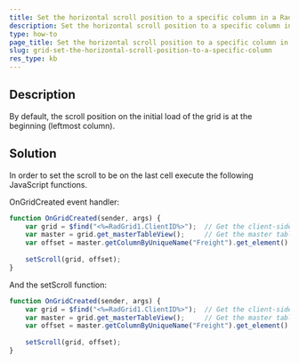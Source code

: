 ```yaml
---
title: Set the horizontal scroll position to a specific column in a RadGrid
description: Set the horizontal scroll position to a specific column in a RadGrid. Check it now!
type: how-to
page_title: Set the horizontal scroll position to a specific column in a RadGrid
slug: grid-set-the-horizontal-scroll-position-to-a-specific-column
res_type: kb
---
```


## Description

By default, the scroll position on the initial load of the grid is at the beginning (leftmost column).       

## Solution

In order to set the scroll to be on the last cell execute the following JavaScript functions.

OnGridCreated event handler:

````JavaScript
function OnGridCreated(sender, args) {
    var grid = $find("<%=RadGrid1.ClientID%>");  // Get the client-side object of the Grid
    var master = grid.get_masterTableView();     // Get the master table
    var offset = master.getColumnByUniqueName("Freight").get_element().offsetLeft;  // Get the offset of the specific column cell
 
    setScroll(grid, offset);
}
````

And the setScroll function:

````JavaScript
function OnGridCreated(sender, args) {
    var grid = $find("<%=RadGrid1.ClientID%>");  // Get the client-side object of the Grid
    var master = grid.get_masterTableView();     // Get the master table
    var offset = master.getColumnByUniqueName("Freight").get_element().offsetLeft;  // Get the offset of the specific column cell
 
    setScroll(grid, offset);
}
````

 